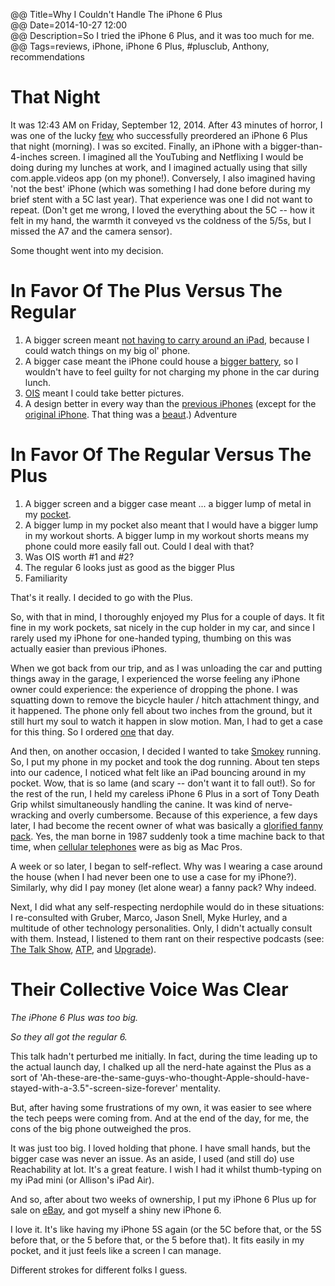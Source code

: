 @@ Title=Why I Couldn't Handle The iPhone 6 Plus  
@@ Date=2014-10-27 12:00  
@@ Description=So I tried the iPhone 6 Plus, and it was too much for me.  
@@ Tags=reviews, iPhone, iPhone 6 Plus, #plusclub, Anthony, recommendations  

# That Night

It was 12:43 AM on Friday, September 12, 2014. After 43 minutes of horror, I was one of the lucky [few](http://www.cnet.com/news/apple-iphone-6-preorders/) who successfully preordered an iPhone 6 Plus that night (morning). I was so excited. Finally, an iPhone with a bigger-than-4-inches screen. I imagined all the YouTubing and Netflixing I would be doing during my lunches at work, and I imagined actually using that silly com.apple.videos app (on my phone!). Conversely, I also imagined having 'not the best' iPhone (which was something I had done before during my brief stent with a 5C last year). That experience was one I did not want to repeat. (Don't get me wrong, I loved the everything about the 5C -- how it felt in my hand, the warmth it conveyed vs the coldness of the 5/5s, but I missed the A7 and the camera sensor).

Some thought went into my decision.

# In Favor Of The Plus Versus The Regular

1. A bigger screen meant [not having to carry around an iPad](http://www.gottabemobile.com/2014/10/04/can-iphone-6-plus-replace-your-ipad-mini-with-retina/), because I could watch things on my big ol' phone.
2. A bigger case meant the iPhone could house a [bigger battery](http://bgr.com/2014/09/22/iphone-6-vs-iphone-6-plus-battery-life/), so I wouldn't have to feel guilty for not charging my phone in the car during lunch.
3. [OIS](http://www.youtube.com/watch?v=0uA_IbqRlKc) meant I could take better pictures.
4. A design better in every way than the [previous iPhones](http://sonnydickson.com/2014/05/22/a-visual-look-at-apples-iphone-6-vs-previous-iphones/) (except for the [original iPhone](https://en.wikipedia.org/wiki/IPhone_(1st_generation)). That thing was a [beaut](https://web.archive.org/web/20080119034334/http://www.apple.com/iphone/gallery/index2.html).)
Adventure

# In Favor Of The Regular Versus The Plus

1. A bigger screen and a bigger case meant ... a bigger lump of metal in my [pocket](http://www.gottabemobile.com/2014/09/15/iphone-6-iphone-6-plus-pocket-test-video/).
2. A bigger lump in my pocket also meant that I would have a bigger lump in my workout shorts. A bigger lump in my workout shorts means my phone could more easily fall out. Could I deal with that?
3. Was OIS worth #1 and #2? 
4. The regular 6 looks just as good as the bigger Plus
5. Familiarity

That's it really. I decided to go with the Plus. 

So, with that in mind, I thoroughly enjoyed my Plus for a couple of days. It fit fine in my work pockets, sat nicely in the cup holder in my car, and since I rarely used my iPhone for one-handed typing, thumbing on this was actually easier than previous iPhones. 

When we got back from our trip, and as I was unloading the car and putting things away in the garage, I experienced the worse feeling any iPhone owner could experience: the experience of dropping the phone. I was squatting down to remove the bicycle hauler / hitch attachment thingy, and it happened. The phone only fell about two inches from the ground, but it still hurt my soul to watch it happen in slow motion. Man, I had to get a case for this thing. So I ordered [one](http://store.apple.com/us/product/MGR92ZM/A/iphone-6-plus-silicone-case-black) that day.

And then, on another occasion,  I decided I wanted to take [Smokey](https://twitter.com/smokeythedingo) running. So, I put my phone in my pocket and took the dog running. About ten steps into our cadence, I noticed what felt like an iPad bouncing around in my pocket. Wow, that is so lame (and scary -- don't want it to fall out!). So for the rest of the run, I held my careless iPhone 6 Plus in a sort of Tony Death Grip whilst simultaneously handling the canine. It was kind of nerve-wracking and overly cumbersome. Because of this experience, a few days later, I had become the recent owner of what was basically a [glorified fanny pack](http://www.spibelt.com/products/spibelt/large-pocket-spibelt). Yes, the man borne in 1987 suddenly took a time machine back to that time, when [cellular telephones](http://www.francemovil.do/media/motorola8000x.jpg) were as big as Mac Pros. 

A week or so later, I began to self-reflect. Why was I wearing a case around the house (when I had never been one to use a case for my iPhone?). Similarly, why did I pay money (let alone wear) a fanny pack? Why indeed.

Next, I did what any self-respecting nerdophile would do in these situations: I re-consulted with Gruber, Marco, Jason Snell, Myke Hurley, and a multitude of other technology personalities. Only, I didn't actually consult with them. Instead, I listened to them rant on their respective podcasts (see: [The Talk Show](http://daringfireball.net/thetalkshow/2014/09/19/ep-095), [ATP](http://atp.fm/episodes/82), and [Upgrade](http://relay.fm/upgrade/1)).

# Their Collective Voice Was Clear

*The iPhone 6 Plus was too big.*

*So they all got the regular 6.*

This talk hadn't perturbed me initially. In fact, during the time leading up to the actual launch day, I chalked up all the nerd-hate against the Plus as a sort of 'Ah-these-are-the-same-guys-who-thought-Apple-should-have-stayed-with-a-3.5"-screen-size-forever' mentality. 

But, after having some frustrations of my own, it was easier to see where the tech peeps were coming from. And at the end of the day, for me, the cons of the big phone outweighed the pros.

It was just too big. I loved holding that phone. I have small hands, but the bigger case was never an issue. As an aside, I used (and still do) use Reachability at lot. It's a great feature. I wish I had it whilst thumb-typing on my iPad mini (or Allison's iPad Air).

And so, after about two weeks of ownership, I put my iPhone 6 Plus up for sale on [eBay](http://www.ebay.com/itm/111484228252?ssPageName=STRK:MESELX:IT&amp;_trksid=p3984.m1555.l2649), and got myself a shiny new iPhone 6. 

I love it. It's like having my iPhone 5S again (or the 5C before that, or the 5S before that, or the 5 before that, or the 5 before that). It fits easily in my pocket, and it just feels like a screen I can manage. 

Different strokes for different folks I guess. 